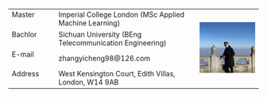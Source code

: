 <html>
<head>
    <meta charset="UTF-8">
    <title>Document</title>
    <style>
        span{
            width: 80px;
            text-align: justify;
            float: left;
        }
        span:after{
            content:'.';
            width: 100%;
            display: inline-block;
            overflow: hidden;
            height: 0;
        }
    </style>
</head>


<body>
<table border="0" align = "left">


  <tr height="40px">
    <td><span>Master</span></td>
    <td> Imperial College London (MSc Applied Machine Learning)</td>
    <td  rowspan="4" width = "25%"><img src="profile.jpg" width="100%"> </td>
  </tr>
  <tr height="40px">
    <td><span>Bachlor</span></td>
    <td> Sichuan University (BEng Telecommunication Engineering)</td>

  </tr>
  <tr height="40px">
    <td><span>E-mail</span></td>
    <td> zhangyicheng98@126.com</td>

  </tr>
  <tr height="40px">
    <td><span>Address</span></td>
    <td> West Kensington Court, Edith Villas, London, W14 9AB</td>

  </tr>

</table>
</html>
